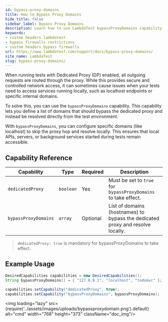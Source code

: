 ```yaml
---
id: bypass-proxy-domains
title: How to Bypass Proxy Domains
hide_title: false
sidebar_label: Bypass Proxy Domains
description: Learn how to use LambdaTest bypassProxyDomains capability to specify domains that should bypass the dedicated proxy.
keywords:
- custom headers lambdatest
- bypass firewalls restrictions
- custom headers bypass firewalls
url: https://www.lambdatest.com/support/docs/bypass-proxy-domains/
site_name: LambdaTest
slug: bypass-proxy-domains/
---
```


<script type="application/ld+json"
  dangerouslySetInnerHTML={{ __html: JSON.stringify({
    "@context": "https://schema.org",
    "@type": "BreadcrumbList",
    "itemListElement": [
      {
        "@type": "ListItem",
        "position": 1,
        "name": "Home",
        "item": "https://www.lambdatest.com"
      },
      {
        "@type": "ListItem",
        "position": 2,
        "name": "Support",
        "item": "https://www.lambdatest.com/support/docs/"
      },
      {
        "@type": "ListItem",
        "position": 3,
        "name": "Bypass Proxy Domains",
        "item": "https://www.lambdatest.com/support/docs/bypass-proxy-domains/"
      }
    ]})
  }}>
</script>

When running tests with Dedicated Proxy (DP) enabled, all outgoing requests are routed through the proxy. While this provides secure and controlled network access, it can sometimes cause issues when your tests need to access services running locally, such as localhost endpoints or specific internal domains.

To solve this, you can use the `bypassProxyDomains` capability. This capability lets you define a list of domains that should bypass the dedicated proxy and instead be resolved directly from the test environment.

With `bypassProxyDomains`, you can configure specific domains (like localhost) to skip the proxy hop and resolve locally. This ensures that local APIs, servers, or background services started during tests remain accessible.

## Capability Reference

| Capability           | Type      | Required | Description                                                                    |
| -------------------- | --------- | -------- | ------------------------------------------------------------------------------ |
| `dedicatedProxy`     | `boolean` | Yes      | Must be set to `true` for `bypassProxyDomains` to take effect.                 |
| `bypassProxyDomains` | `array`   | Optional | List of domains (hostnames) to bypass the dedicated proxy and resolve locally. |

> `dedicatedProxy: true` is mandatory for bypassProxyDomains to take effect.

## Example Usage

```java title="test1.java"
DesiredCapabilities capabilities = new DesiredCapabilities();
String bypassProxyDomains[] = { "127.0.0.1", "localhost", "todomvc" };

capabilities.setCapability("dedicatedProxy", true);
capabilities.setCapability("bypassProxyDomains", bypassProxyDomains);
```

<img loading="lazy" src={require('../assets/images/uploads/bypassproxydomain.png').default} alt="cmd" width="768" height="373" className="doc_img"/>
